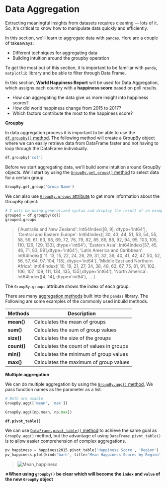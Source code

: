 # Data Aggregation

Extracting meaningful insights from datasets requires cleaning — lots of it. So, it's critical to know how to manipulate data quickly and efficiently.

In this section, we'll learn to aggregate data with `pandas`. Here are a couple of takeaways:

- Different techniques for aggregating data
- Building intuition around the groupby operation

To get the most out of this section, it is important to be familiar with `panda`, `matplotlib` library and be able to filter through Data Frame. 

In this section, **World Happiness Report** will be used for Data Aggregation, which assigns each country with a **happiness score** based on poll results.

- How can aggregating the data give us more insight into happiness scores?
- How did world happiness change from 2015 to 2017?
- Which factors contribute the most to the happiness score?

**Groupby**

In data aggregation process it is important to be able to use the [`df.groupby()` method](https://pandas.pydata.org/pandas-docs/stable/generated/pandas.DataFrame.groupby.html). The following method will create a GroupBy object where we can easily retrieve data from DataFrame faster and not having to loop through the DataFrame individually.

```python
df.groupby('col')
```

Before we start aggregating data, we'll build some intuition around GroupBy objects. We'll start by using the [`GroupBy.get_group()` method](https://pandas.pydata.org/pandas-docs/stable/reference/api/pandas.core.groupby.GroupBy.get_group.html) to select data for a certain group.

```python
GroupBy.get_group('Group Name')
```

We can also use [`GroupBy.groups` attribute](https://pandas.pydata.org/pandas-docs/stable/reference/api/pandas.core.groupby.GroupBy.groups.html) to get more information about the GroupBy object:

```python
# I will be using generalized syntax and display the result of an example below
grouped = df.groupby(col)
grouped.groups
```

> {'Australia and New Zealand': Int64Index([8, 9], dtype='int64'),
>  'Central and Eastern Europe': Int64Index([ 30,  43,  44,  51,  53,  54,  55,  58,  59,  61,  63,  68,  69,
>               72,  76,  79,  82,  85,  86,  88,  92,  94,  95, 103, 105, 110, 126, 129, 133], dtype='int64'),
>  'Eastern Asia': Int64Index([37, 45, 46, 71, 83, 99],dtype='int64'),
>  'Latin America and Caribbean': Int64Index([ 11,  13,  15,  22,  24,  26,  29,  31,  32,  39,  40,  41,  42,
>               47,  50,  52,  56,  57,  64,  97, 104, 118], dtype='int64'),
>  'Middle East and Northern Africa': Int64Index([ 10,  19,  21,  27,  34,  38,  48,  62,  67,  75,  81,  91, 
>               102, 106, 107, 109, 111, 134, 135, 155],dtype='int64'),
>  'North America': Int64Index([4, 14], dtype='int64'),
>  ...
>  }

The `GroupBy.groups` attribute shows the index of each group.

There are many [aggregation methods](https://pandas.pydata.org/pandas-docs/stable/user_guide/groupby.html) built into the `pandas` library. The Following are some examples of the commonly used inbuild methods.

| **Methods** | **Description**                          |
| ----------- | ---------------------------------------- |
| **mean()**  | Calculates the mean of groups            |
| **sum()**   | Calculates the sum of group values       |
| **size()**  | Calculates the size of the groups        |
| **count()** | Calculates the count of values in groups |
| **min()**   | Calculates the minimum of group values   |
| **max()**   | Calculates the maximum of group values   |



**Multiple aggregation**

We can do multiple aggregation by using the [`GroupBy.agg()` method](https://pandas.pydata.org/pandas-docs/version/0.22/generated/pandas.core.groupby.DataFrameGroupBy.agg.html), We pass function names as the parameter as a list.

```python
# Both are usable
GroupBy.agg(['mean', 'max'])

GroupBy.agg([np.mean, np.max])

```

**`df.pivot_table()`**

We can use [`DataFrame.pivot_table()` method](https://pandas.pydata.org/pandas-docs/stable/generated/pandas.DataFrame.pivot_table.html) to achieve the same goal as `GroupBy.agg()` method, but the advantage of using `DataFrame.pivot_table()` is to allow easier comprehension of complex aggregations. 

```python
pv_happiness = happiness2015.pivot_table('Happiness Score', 'Region')
pv_happiness.plot(kind='barh', title='Mean Happiness Scores by Region', xlim=(0,10), legend=False)
```

>  ![Mean_happiness](https://s3.amazonaws.com/dq-content/343/mean_happiness.png)

**※When using `groupby()` be clear which will become the `index` and `value` of the new `GroupBy` object**

